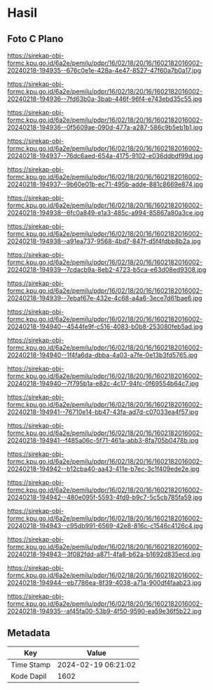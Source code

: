 # Hasil

## Foto C Plano

https://sirekap-obj-formc.kpu.go.id/6a2e/pemilu/pdpr/16/02/18/20/16/1602182016002-20240218-194935--676c0e1e-428a-4e47-8527-47f60a7b0a17.jpg

https://sirekap-obj-formc.kpu.go.id/6a2e/pemilu/pdpr/16/02/18/20/16/1602182016002-20240218-194936--7fd63b0a-3bab-446f-96f4-e743ebd35c55.jpg

https://sirekap-obj-formc.kpu.go.id/6a2e/pemilu/pdpr/16/02/18/20/16/1602182016002-20240218-194936--0f5609ae-090d-477a-a287-586c9b5eb1b1.jpg

https://sirekap-obj-formc.kpu.go.id/6a2e/pemilu/pdpr/16/02/18/20/16/1602182016002-20240218-194937--76dc6aed-654a-4175-9102-e036ddbdf99d.jpg

https://sirekap-obj-formc.kpu.go.id/6a2e/pemilu/pdpr/16/02/18/20/16/1602182016002-20240218-194937--9b60e01b-ec71-495b-adde-881c8669e874.jpg

https://sirekap-obj-formc.kpu.go.id/6a2e/pemilu/pdpr/16/02/18/20/16/1602182016002-20240218-194938--6fc0a849-e1a3-485c-a994-85867a80a3ce.jpg

https://sirekap-obj-formc.kpu.go.id/6a2e/pemilu/pdpr/16/02/18/20/16/1602182016002-20240218-194938--a91ea737-9568-4bd7-847f-d5f4fdbb8b2a.jpg

https://sirekap-obj-formc.kpu.go.id/6a2e/pemilu/pdpr/16/02/18/20/16/1602182016002-20240218-194939--7cdacb9a-8eb2-4723-b5ca-e63d08ed9308.jpg

https://sirekap-obj-formc.kpu.go.id/6a2e/pemilu/pdpr/16/02/18/20/16/1602182016002-20240218-194939--7ebaf67e-432e-4c68-a4a6-3ece7d61bae6.jpg

https://sirekap-obj-formc.kpu.go.id/6a2e/pemilu/pdpr/16/02/18/20/16/1602182016002-20240218-194940--4544fe9f-c516-4083-b0b8-253080feb5ad.jpg

https://sirekap-obj-formc.kpu.go.id/6a2e/pemilu/pdpr/16/02/18/20/16/1602182016002-20240218-194940--1f4fa6da-dbba-4a03-a7fe-0e13b3fd5765.jpg

https://sirekap-obj-formc.kpu.go.id/6a2e/pemilu/pdpr/16/02/18/20/16/1602182016002-20240218-194940--7f795b1a-e82c-4c17-94fc-0f69554b64c7.jpg

https://sirekap-obj-formc.kpu.go.id/6a2e/pemilu/pdpr/16/02/18/20/16/1602182016002-20240218-194941--76710e14-bb47-43fa-ad7d-c07033ea4f57.jpg

https://sirekap-obj-formc.kpu.go.id/6a2e/pemilu/pdpr/16/02/18/20/16/1602182016002-20240218-194941--f485a06c-5f71-461a-abb3-8fa705b0478b.jpg

https://sirekap-obj-formc.kpu.go.id/6a2e/pemilu/pdpr/16/02/18/20/16/1602182016002-20240218-194942--b12cba40-aa43-411e-b7ec-3c1f409ede2e.jpg

https://sirekap-obj-formc.kpu.go.id/6a2e/pemilu/pdpr/16/02/18/20/16/1602182016002-20240218-194942--480e095f-5593-4fd9-b9c7-5c5cb785fa59.jpg

https://sirekap-obj-formc.kpu.go.id/6a2e/pemilu/pdpr/16/02/18/20/16/1602182016002-20240218-194943--c95db991-6569-42e8-816c-c1546c4126c4.jpg

https://sirekap-obj-formc.kpu.go.id/6a2e/pemilu/pdpr/16/02/18/20/16/1602182016002-20240218-194943--3f082fdd-a871-4fa8-b62a-b1692d835ecd.jpg

https://sirekap-obj-formc.kpu.go.id/6a2e/pemilu/pdpr/16/02/18/20/16/1602182016002-20240218-194944--eb7786ea-8f39-4038-a71a-900df4faab23.jpg

https://sirekap-obj-formc.kpu.go.id/6a2e/pemilu/pdpr/16/02/18/20/16/1602182016002-20240218-194935--af45fa00-53b9-4f50-9590-ea59e36f5b22.jpg


## Metadata

| Key        | Value               |
| ---------- | ------------------- |
| Time Stamp | 2024-02-19 06:21:02 |
| Kode Dapil | 1602                |




